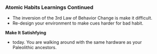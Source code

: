 ### Atomic Habits Learnings Continued
* The inversion of the 3rd Law of Behavior Change is make it difficult.
* Re-design your environment to make cues harder for bad habit.

**Make It Satishfying** <br />
* today. You are walking around with the same hardware as your Paleolithic ancestors.
